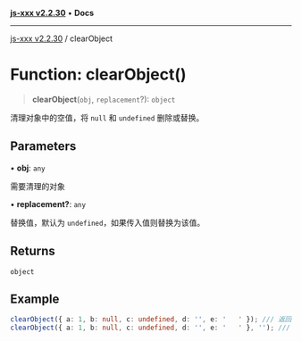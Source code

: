 [**js-xxx v2.2.30**](../README.md) • **Docs**

***

[js-xxx v2.2.30](../README.md) / clearObject

# Function: clearObject()

> **clearObject**(`obj`, `replacement`?): `object`

清理对象中的空值，将 `null` 和 `undefined` 删除或替换。

## Parameters

• **obj**: `any`

需要清理的对象

• **replacement?**: `any`

替换值，默认为 `undefined`，如果传入值则替换为该值。

## Returns

`object`

## Example

```ts
clearObject({ a: 1, b: null, c: undefined, d: '', e: '   ' }); /// 返回: { a: 1 }
clearObject({ a: 1, b: null, c: undefined, d: '', e: '   ' }, ''); /// 返回: { a: 1, b: '', c: '', d: '', e: '' }
```
